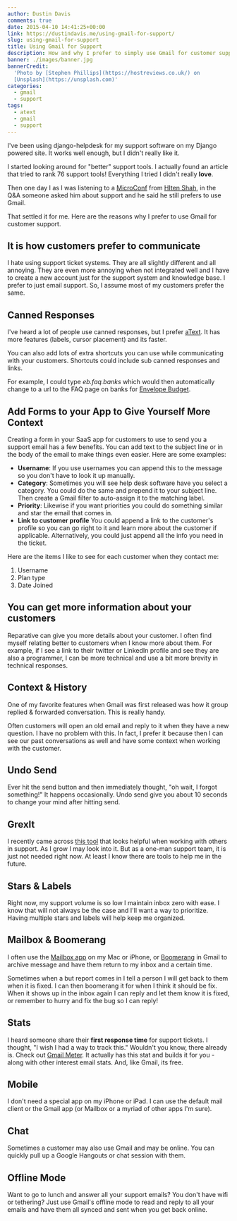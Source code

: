 ```yaml
---
author: Dustin Davis
comments: true
date: 2015-04-10 14:41:25+00:00
link: https://dustindavis.me/using-gmail-for-support/
slug: using-gmail-for-support
title: Using Gmail for Support
description: How and why I prefer to simply use Gmail for customer support.
banner: ./images/banner.jpg
bannerCredit:
  'Photo by [Stephen Phillips](https://hostreviews.co.uk/) on
  [Unsplash](https://unsplash.com)'
categories:
  - gmail
  - support
tags:
  - atext
  - gmail
  - support
---
```


I've been using django-helpdesk for my support software on my Django powered
site. It works well enough, but I didn't really like it.

I started looking around for "better" support tools. I actually found an article
that tried to rank 76 support tools! Everything I tried I didn't really
**love**.

Then one day I as I was listening to a [MicroConf]("http://www.microconf.com/")
from [HIten Shah]("http://hitenism.com/"), in the Q&A someone asked him about
support and he said he still prefers to use Gmail.

That settled it for me. Here are the reasons why I prefer to use Gmail for
customer support.

## It is how customers prefer to communicate

I hate using support ticket systems. They are all slightly different and all
annoying. They are even more annoying when not integrated well and I have to
create a new account just for the support system and knowledge base. I prefer to
just email support. So, I assume most of my customers prefer the same.

## Canned Responses

I've heard a lot of people use canned responses, but I prefer
[aText]("https://www.trankynam.com/atext/"). It has more features (labels,
cursor placement) and its faster.

You can also add lots of extra shortcuts you can use while communicating with
your customers. Shortcuts could include sub canned responses and links.

For example, I could type _eb.faq.banks_ which would then automatically change
to a url to the FAQ page on banks for
[Envelope Budget]("http://envelopebudget.com").

## Add Forms to your App to Give Yourself More Context

Creating a form in your SaaS app for customers to use to send you a support
email has a few benefits. You can add text to the subject line or in the body of
the email to make things even easier. Here are some examples:

- **Username**: If you use usernames you can append this to the message so you
  don't have to look it up manually.
- **Category**: Sometimes you will see help desk software have you select a
  category. You could do the same and prepend it to your subject line. Then
  create a Gmail filter to auto-assign it to the matching label.
- **Priority**: Likewise if you want priorities you could do something similar
  and star the email that comes in.
- **Link to customer profile** You could append a link to the customer's profile
  so you can go right to it and learn more about the customer if applicable.
  Alternatively, you could just append all the info you need in the ticket.

Here are the items I like to see for each customer when they contact me:

1. Username
2. Plan type
3. Date Joined

## You can get more information about your customers

Reparative can give you more details about your customer. I often find myself
relating better to customers when I know more about them. For example, if I see
a link to their twitter or LinkedIn profile and see they are also a programmer,
I can be more technical and use a bit more brevity in technical responses.

## Context & History

One of my favorite features when Gmail was first released was how it group
replied & forwarded conversation. This is really handy.

Often customers will open an old email and reply to it when they have a new
question. I have no problem with this. In fact, I prefer it because then I can
see our past conversations as well and have some context when working with the
customer.

## Undo Send

Ever hit the send button and then immediately thought, "oh wait, I forgot
something!" It happens occasionally. Undo send give you about 10 seconds to
change your mind after hitting send.

## GrexIt

I recently came across [this tool]("http://grexit.com/") that looks helpful when
working with others in support. As I grow I may look into it. But as a one-man
support team, it is just not needed right now. At least I know there are tools
to help me in the future.

## Stars & Labels

Right now, my support volume is so low I maintain inbox zero with ease. I know
that will not always be the case and I'll want a way to prioritize. Having
multiple stars and labels will help keep me organized.

## Mailbox & Boomerang

I often use the [Mailbox app]("http://www.mailboxapp.com/") on my Mac or iPhone,
or [Boomerang]("http://www.boomeranggmail.com/") in Gmail to archive message and
have them return to my inbox and a certain time.

Sometimes when a but report comes in I tell a person I will get back to them
when it is fixed. I can then boomerang it for when I think it should be fix.
When it shows up in the inbox again I can reply and let them know it is fixed,
or remember to hurry and fix the bug so I can reply!

## Stats

I heard someone share their **first response time** for support tickets. I
thought, "I wish I had a way to track this." Wouldn't you know, there already
is. Check out [Gmail Meter]("http://gmailmeter.com/"). It actually has this stat
and builds it for you - along with other interest email stats. And, like Gmail,
its free.

## Mobile

I don't need a special app on my iPhone or iPad. I can use the default mail
client or the Gmail app (or Mailbox or a myriad of other apps I'm sure).

## Chat

Sometimes a customer may also use Gmail and may be online. You can quickly pull
up a Google Hangouts or chat session with them.

## Offline Mode

Want to go to lunch and answer all your support emails? You don't have wifi or
tethering? Just use Gmail's offline mode to read and reply to all your emails
and have them all synced and sent when you get back online.

